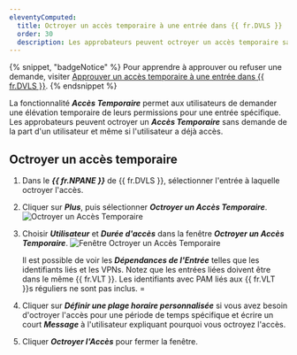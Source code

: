 ```yaml
---
eleventyComputed:
  title: Octroyer un accès temporaire à une entrée dans {{ fr.DVLS }}
  order: 30
  description: Les approbateurs peuvent octroyer un accès temporaire sans demande à un utilisateur, même si celui-ci a déjà accès.
---
```

{% snippet, "badgeNotice" %}
Pour apprendre à approuver ou refuser une demande, visiter [Approuver un accès temporaire à une entrée dans {{ fr.DVLS }}](/server/web-interface/temporary-access/approve-temporary-access/).
{% endsnippet %}

La fonctionnalité ***Accès Temporaire*** permet aux utilisateurs de demander une élévation temporaire de leurs permissions pour une entrée spécifique. Les approbateurs peuvent octroyer un ***Accès Temporaire*** sans demande de la part d'un utilisateur et même si l'utilisateur a déjà accès.

## Octroyer un accès temporaire

1. Dans le ***{{ fr.NPANE }}*** de {{ fr.DVLS }}, sélectionner l'entrée à laquelle octroyer l'accès.
1. Cliquer sur ***Plus***, puis sélectionner ***Octroyer un Accès Temporaire***.
![Octroyer un Accès Temporaire](https://cdnweb.devolutions.net/docs/docs_en_server_ServerOp6027.png)
1. Choisir ***Utilisateur*** et ***Durée d'accès*** dans la fenêtre ***Octroyer un Accès Temporaire***.
![Fenêtre Octroyer un Accès Temporaire](https://cdnweb.devolutions.net/docs/docs_en_server_ServerOp6030.png)

   Il est possible de voir les ***Dépendances de l'Entrée*** telles que les identifiants liés et les VPNs. Notez que les entrées liées doivent être dans le même {{ fr.VLT }}. Les identifiants avec PAM liés aux {{ fr.VLT }}s réguliers ne sont pas inclus.
=
1. Cliquer sur ***Définir une plage horaire personnalisée*** si vous avez besoin d'octroyer l'accès pour une période de temps spécifique et écrire un court ***Message*** à l'utilisateur expliquant pourquoi vous octroyez l'accès.
1. Cliquer ***Octroyer l'Accès*** pour fermer la fenêtre.


